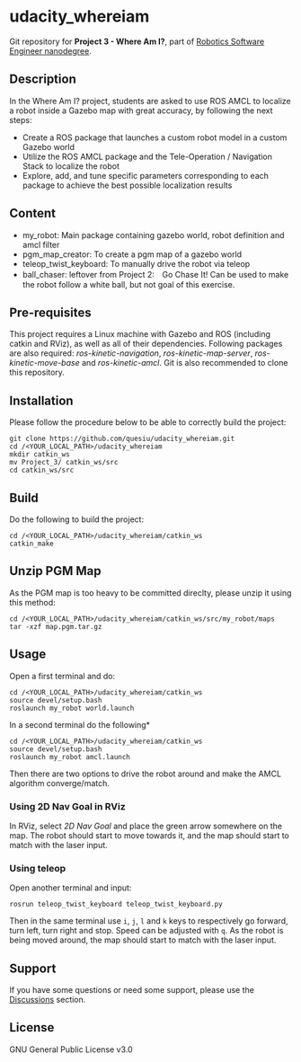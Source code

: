 # udacity_whereiam
Git repository for **Project 3 - Where Am I?**, part of [Robotics Software Engineer nanodegree](https://www.udacity.com/course/robotics-software-engineer--nd209).

## Description
In the Where Am I? project, students are asked to use ROS AMCL to localize a robot inside a Gazebo map with great accuracy, by following the next steps:
- Create a ROS package that launches a custom robot model in a custom Gazebo world
- Utilize the ROS AMCL package and the Tele-Operation / Navigation Stack to localize the robot
- Explore, add, and tune specific parameters corresponding to each package to achieve the best possible localization results

## Content
- my_robot: Main package containing gazebo world, robot definition and amcl filter
- pgm_map_creator: To create a pgm map of a gazebo world
- teleop_twist_keyboard: To manually drive the robot via teleop
- ball_chaser: leftover from Project 2:　Go Chase It! Can be used to make the robot follow a white ball, but not goal of this exercise.
## Pre-requisites
This project requires a Linux machine with Gazebo and ROS (including catkin and RViz), as well as all of their dependencies.
Following packages are also required: _ros-kinetic-navigation_, _ros-kinetic-map-server_, _ros-kinetic-move-base_ and _ros-kinetic-amcl_.
Git is also recommended to clone this repository.

## Installation
Please follow the procedure below to be able to correctly build the project:
```
git clone https://github.com/quesiu/udacity_whereiam.git
cd /<YOUR_LOCAL_PATH>/udacity_whereiam
mkdir catkin_ws
mv Project_3/ catkin_ws/src
cd catkin_ws/src
```

## Build
Do the following to build the project:
```
cd /<YOUR_LOCAL_PATH>/udacity_whereiam/catkin_ws
catkin_make
```

## Unzip PGM Map
As the PGM map is too heavy to be committed direclty, please unzip it using this method:
```
cd /<YOUR_LOCAL_PATH>/udacity_whereiam/catkin_ws/src/my_robot/maps
tar -xzf map.pgm.tar.gz
```
## Usage
Open a first terminal and do:
```
cd /<YOUR_LOCAL_PATH>/udacity_whereiam/catkin_ws
source devel/setup.bash
roslaunch my_robot world.launch
```
In a second terminal do the following*

```
cd /<YOUR_LOCAL_PATH>/udacity_whereiam/catkin_ws
source devel/setup.bash
roslaunch my_robot amcl.launch
```
Then there are two options to drive the robot around and make the AMCL algorithm converge/match.
### Using 2D Nav Goal in RViz
In RViz, select _2D Nav Goal_ and place the green arrow somewhere on the map. 
The robot should start to move towards it, and the map should start to match with the laser input.

### Using teleop
Open another terminal and input:
```
rosrun teleop_twist_keyboard teleop_twist_keyboard.py
```
Then in the same terminal use `i`, `j`, `l` and `k` keys to respectively go forward, turn left, turn right and stop. Speed can be adjusted with `q`.
As the robot is being moved around, the map should start to match with the laser input.

## Support
If you have some questions or need some support, please use the [Discussions](https://github.com/quesiu/udacity_whereiam/discussions) section.

## License
GNU General Public License v3.0

